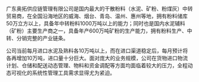广东奥拓供应链管理有限公司是国内最大的干散粉料（水泥、矿粉、粉煤灰）中转贸易商，在全国沿海地区的威海、烟台、青岛、温州、惠州等地，拥有粉料储库50万立方以上，具备年中转粉料1000万吨以上的能力；同时也是国内水泥辅料（矿粉）主要生产商之一，具备年产600万吨矿粉的生产能力，拥有粉料生产、中转、分销完整的产业链条。  

公司当前每月进口水泥及熟料各10万吨以上，而在进口渠道稳定后，每月预计将各再增加10万吨，进口量十分巨大。面对庞大的业务规模，公司在货物进口物流计划、仓储和配送动态管理、物料和资金调配等方面均面临着较大的压力，全程动态可视化的系统性管理工具需求显得尤为紧迫。

